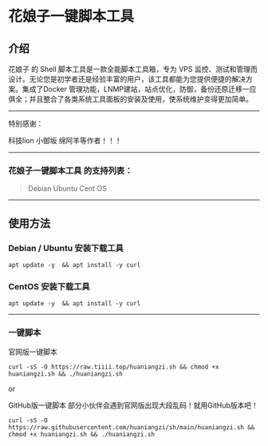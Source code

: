 # 花娘子一键脚本工具

## 介绍

花娘子 的 Shell 脚本工具是一款全能脚本工具箱，专为 VPS 监控、测试和管理而设计。无论您是初学者还是经验丰富的用户，该工具都能为您提供便捷的解决方案。集成了Docker 管理功能，LNMP建站，站点优化，防御，备份还原迁移一应俱全；并且整合了各类系统工具面板的安装及使用，使系统维护变得更加简单。

------

特别感谢：

科技lion   小御坂   绵阿羊等作者！！！

------

### 花娘子一键脚本工具 的支持列表：

> Debian Ubuntu Cent OS

------

## 使用方法

### Debian / Ubuntu 安装下载工具

```
apt update -y  && apt install -y curl
```



### CentOS 安装下载工具

```
apt update -y  && apt install -y curl
```



------

### 一键脚本

官网版一键脚本

```
curl -sS -O https://raw.tiiii.top/huaniangzi.sh && chmod +x huaniangzi.sh && ./huaniangzi.sh
```

or

GitHub版一键脚本 部分小伙伴会遇到官网版出现大段乱码！就用GitHub版本吧！

```
curl -sS -O https://raw.githubusercontent.com/huaniangzi/sh/main/huaniangzi.sh && chmod +x huaniangzi.sh && ./huaniangzi.sh
```
